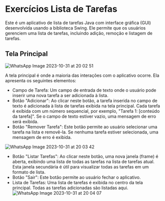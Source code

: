 # Exercícios Lista de Tarefas
Este é um aplicativo de lista de tarefas Java com interface gráfica (GUI) desenvolvida usando a biblioteca Swing. 
Ele permite que os usuários gerenciem uma lista de tarefas, incluindo adição, remoção e listagem de tarefas. 

## Tela Principal
![WhatsApp Image 2023-10-31 at 20 02 51](https://github.com/Arthurhff/AulasLP-Newton/assets/114191292/1e113ac5-e659-4622-92a9-497ff53c3c92)

A tela principal é onde a maioria das interações com o aplicativo ocorre. Ela apresenta os seguintes elementos:
+ Campo de Tarefa: Um campo de entrada de texto onde o usuário pode inserir uma nova tarefa a ser adicionada à lista.
+ Botão "Adicionar": Ao clicar neste botão, a tarefa inserida no campo de texto é adicionada à lista de tarefas exibida na tela principal. Cada tarefa é exibida com um número sequencial, por exemplo, "Tarefa 1: [conteúdo da tarefa]". Se o campo de texto estiver vazio, uma mensagem de erro será exibida.
+ Botão "Remover Tarefa": Este botão permite ao usuário selecionar uma tarefa na lista e removê-la. Se nenhuma tarefa estiver selecionada, uma mensagem de erro é exibida.

![WhatsApp Image 2023-10-31 at 20 03 42](https://github.com/Arthurhff/AulasLP-Newton/assets/114191292/66b7d9f6-31be-4604-b199-4d585316cda9)
+ Botão "Listar Tarefas": Ao clicar neste botão, uma nova janela (frame) é aberta, exibindo uma lista de todas as tarefas na lista de tarefas atual. Esta janela secundária é útil para visualizar todas as tarefas em um formato de lista.
+ Botão "Sair": Este botão permite ao usuário fechar o aplicativo.
+ Lista de Tarefas: Uma lista de tarefas é exibida no centro da tela principal. Todas as tarefas adicionadas são listadas aqui.
![WhatsApp Image 2023-10-31 at 20 04 07](https://github.com/Arthurhff/AulasLP-Newton/assets/114191292/43aed548-3cb9-4bc6-8770-e91d6b3a91f2)
